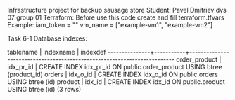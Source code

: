 Infrastructure project for backup sausage store
Student: Pavel Dmitriev
dvs 07 group 01
Terraform:
Before use this code create and fill terraform.tfvars
Example:
iam_token = "<Yandex cloud OAth token>"
vm_name = ["example-vm1", "example-vm2"<and etc.>]

Task 6-1
Database indexes:

   tablename   | indexname |                                indexdef
---------------+-----------+-------------------------------------------------------------------------
 order_product | idx_pr_id | CREATE INDEX idx_pr_id ON public.order_product USING btree (product_id)
 orders        | idx_o_id  | CREATE INDEX idx_o_id ON public.orders USING btree (id)
 product       | idx_id    | CREATE INDEX idx_id ON public.product USING btree (id)
(3 rows)
